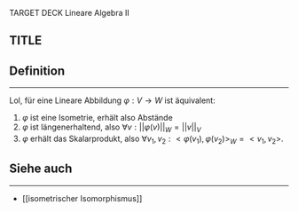 
TARGET DECK
Lineare Algebra II

TITLE
--
## Definition
***
Lol, für eine Lineare Abbildung $\varphi: V\rightarrow W$ ist äquivalent:
1. $\varphi$ ist eine Isometrie, erhält also Abstände
2. $\varphi$ ist längenerhaltend, also $\forall v:||\varphi(v)||_W=||v||_V$
3. $\varphi$ erhält das Skalarprodukt, also $\forall v_1,v_2:<\varphi(v_1),\varphi(v_2)>_W=<v_1,v_2>$.
## Siehe auch
***
* [[isometrischer Isomorphismus]]